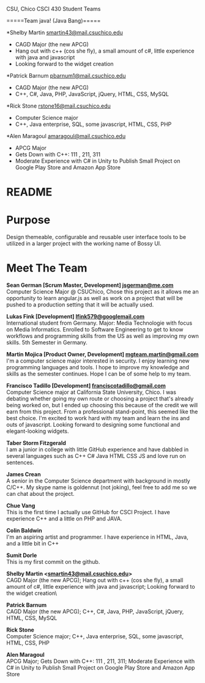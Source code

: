 CSU, Chico CSCI 430 Student Teams

=====Team java! (Java Bang)=====

*Shelby Martin
smartin43@mail.csuchico.edu
- CAGD Major (the new APCG)
- Hang out with c++ (cos she fly), a small amount of c#, little experience with java and javascript
- Looking forward to the widget creation

*Patrick Barnum
pbarnum1@mail.csuchico.edu
- CAGD Major (the new APCG)
- C++, C#, Java, PHP, JavaScript, jQuery, HTML, CSS, MySQL

*Rick Stone
rstone16@mail.csuchico.edu
- Computer Science major
- C++, Java enterprise, SQL,  some javascript, HTML, CSS, PHP

*Alen Maragoul
amaragoul@mail.csuchico.edu
- APCG Major
- Gets Down with C++: 111 , 211, 311
- Moderate Experience with C# in Unity to Publish Small Project on Google Play Store and Amazon App Store

<h1> README </h1>
<h1> Purpose </h1>

  Design themeable, configurable and reusable user interface tools to be utilized in a larger project with the working name of Bossy UI.



<h1> Meet The Team </h1>

<strong>    Sean German [Scrum Master, Development] <jsgerman@me.com> </strong>
              Computer Science Major @ CSUChico, Chose this project as it allows me an opportunity to learn angular.js as well as work on a project that will be pushed to a production setting that it will be actually used.

<strong>     Lukas Fink [Development] <lfink579@googlemail.com> </strong><br />
                International student from Germany. Major: Media Technologie with focus on Media Informatics. Enrolled to Software Engineering to get to know workflows and programming skills from the US as well as improving my own skills. 5th Semester in Germany.

<strong>     Martin Mojica [Product Owner, Development] <mgteam.martin@gmail.com> </strong><br />
		I'm a computer science major interested in security. I enjoy learning new programming languages and tools. I hope to improve my knowledge and skills as the semester continues. Hope I can be of some help to my team.

<strong>    Francisco Tadillo [Development] <franciscotadillo@gmail.com> </strong><br />
            Computer Science major at California State University, Chico. I was debating whether going my own route or choosing a project that's already being worked on, but I ended up choosing this because of the credit we will earn from this project. From a professional stand-point, this seemed like the best choice. I'm excited to work hard with my team and learn the ins and outs of javascript. Looking forward to designing some functional and elegant-looking widgets.

<strong>Taber Storm Fitzgerald</strong><br/>
I am a junior in college with little GitHub experience and have dabbled in several languages such as C++ C# Java HTML CSS JS and love run on sentences.

<strong>James Crean</strong><br/>
A senior in the Computer Science department with background in mostly C/C++. My skype name is goldennut (not joking), feel free to add me so we can chat about the project.

<strong>Chue Vang</strong><br/>
This is the first time I actually use GitHub for CSCI Project. I have experience C++ and a little on PHP and JAVA.

<strong>Colin Baldwin</strong><br/>
I'm an aspiring artist and programmer. I have experience in HTML, Java, and a little bit in C++

<strong>Sumit Dorle</strong><br/>
This is my first commit on the github.

<strong>Shelby Martin &lt;smartin43@mail.csuchico.edu&gt;</strong><br/>
CAGD Major (the new APCG); Hang out with c++ (cos she fly), a small amount of c#, little experience with java and javascript; Looking forward to the widget creation\

<strong>Patrick Barnum</strong><br/>
CAGD Major (the new APCG); C++, C#, Java, PHP, JavaScript, jQuery, HTML, CSS, MySQL

<strong>Rick Stone</strong><br/>
Computer Science major; C++, Java enterprise, SQL,  some javascript, HTML, CSS, PHP

<strong>Alen Maragoul</strong><br/>
APCG Major; Gets Down with C++: 111 , 211, 311; Moderate Experience with C# in Unity to Publish Small Project on Google Play Store and Amazon App Store